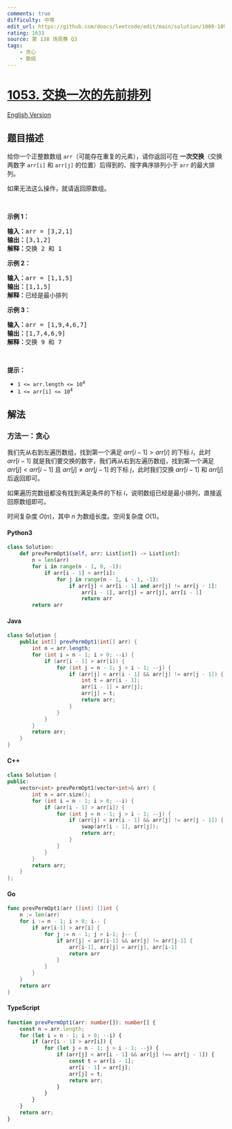 ```yaml
---
comments: true
difficulty: 中等
edit_url: https://github.com/doocs/leetcode/edit/main/solution/1000-1099/1053.Previous%20Permutation%20With%20One%20Swap/README.md
rating: 1633
source: 第 138 场周赛 Q3
tags:
    - 贪心
    - 数组
---
```


<!-- problem:start -->

# [1053. 交换一次的先前排列](https://leetcode.cn/problems/previous-permutation-with-one-swap)

[English Version](/solution/1000-1099/1053.Previous%20Permutation%20With%20One%20Swap/README_EN.md)

## 题目描述

<!-- description:start -->

<p>给你一个正整数数组 <code>arr</code>（可能存在重复的元素），请你返回可在&nbsp;<strong>一次交换</strong>（交换两数字 <code>arr[i]</code> 和 <code>arr[j]</code> 的位置）后得到的、按<span data-keyword="lexicographically-smaller-string-alien">字典序</span>排列小于 <code>arr</code> 的最大排列。</p>

<p>如果无法这么操作，就请返回原数组。</p>

<p>&nbsp;</p>

<p><strong>示例 1：</strong></p>

<pre>
<strong>输入：</strong>arr = [3,2,1]
<strong>输出：</strong>[3,1,2]
<strong>解释：</strong>交换 2 和 1
</pre>

<p><strong>示例 2：</strong></p>

<pre>
<strong>输入：</strong>arr = [1,1,5]
<strong>输出：</strong>[1,1,5]
<strong>解释：</strong>已经是最小排列
</pre>

<p><strong>示例 3：</strong></p>

<pre>
<strong>输入：</strong>arr = [1,9,4,6,7]
<strong>输出：</strong>[1,7,4,6,9]
<strong>解释：</strong>交换 9 和 7
</pre>

<p>&nbsp;</p>

<p><strong>提示：</strong></p>

<ul>
	<li><code>1 &lt;= arr.length &lt;= 10<sup>4</sup></code></li>
	<li><code>1 &lt;= arr[i] &lt;= 10<sup>4</sup></code></li>
</ul>

<!-- description:end -->

## 解法

<!-- solution:start -->

### 方法一：贪心

我们先从右到左遍历数组，找到第一个满足 $arr[i - 1] \gt arr[i]$ 的下标 $i$，此时 $arr[i - 1]$ 就是我们要交换的数字，我们再从右到左遍历数组，找到第一个满足 $arr[j] \lt arr[i - 1]$ 且 $arr[j] \neq arr[j - 1]$ 的下标 $j$，此时我们交换 $arr[i - 1]$ 和 $arr[j]$ 后返回即可。

如果遍历完数组都没有找到满足条件的下标 $i$，说明数组已经是最小排列，直接返回原数组即可。

时间复杂度 $O(n)$，其中 $n$ 为数组长度。空间复杂度 $O(1)$。

<!-- tabs:start -->

#### Python3

```python
class Solution:
    def prevPermOpt1(self, arr: List[int]) -> List[int]:
        n = len(arr)
        for i in range(n - 1, 0, -1):
            if arr[i - 1] > arr[i]:
                for j in range(n - 1, i - 1, -1):
                    if arr[j] < arr[i - 1] and arr[j] != arr[j - 1]:
                        arr[i - 1], arr[j] = arr[j], arr[i - 1]
                        return arr
        return arr
```

#### Java

```java
class Solution {
    public int[] prevPermOpt1(int[] arr) {
        int n = arr.length;
        for (int i = n - 1; i > 0; --i) {
            if (arr[i - 1] > arr[i]) {
                for (int j = n - 1; j > i - 1; --j) {
                    if (arr[j] < arr[i - 1] && arr[j] != arr[j - 1]) {
                        int t = arr[i - 1];
                        arr[i - 1] = arr[j];
                        arr[j] = t;
                        return arr;
                    }
                }
            }
        }
        return arr;
    }
}
```

#### C++

```cpp
class Solution {
public:
    vector<int> prevPermOpt1(vector<int>& arr) {
        int n = arr.size();
        for (int i = n - 1; i > 0; --i) {
            if (arr[i - 1] > arr[i]) {
                for (int j = n - 1; j > i - 1; --j) {
                    if (arr[j] < arr[i - 1] && arr[j] != arr[j - 1]) {
                        swap(arr[i - 1], arr[j]);
                        return arr;
                    }
                }
            }
        }
        return arr;
    }
};
```

#### Go

```go
func prevPermOpt1(arr []int) []int {
	n := len(arr)
	for i := n - 1; i > 0; i-- {
		if arr[i-1] > arr[i] {
			for j := n - 1; j > i-1; j-- {
				if arr[j] < arr[i-1] && arr[j] != arr[j-1] {
					arr[i-1], arr[j] = arr[j], arr[i-1]
					return arr
				}
			}
		}
	}
	return arr
}
```

#### TypeScript

```ts
function prevPermOpt1(arr: number[]): number[] {
    const n = arr.length;
    for (let i = n - 1; i > 0; --i) {
        if (arr[i - 1] > arr[i]) {
            for (let j = n - 1; j > i - 1; --j) {
                if (arr[j] < arr[i - 1] && arr[j] !== arr[j - 1]) {
                    const t = arr[i - 1];
                    arr[i - 1] = arr[j];
                    arr[j] = t;
                    return arr;
                }
            }
        }
    }
    return arr;
}
```

<!-- tabs:end -->

<!-- solution:end -->

<!-- problem:end -->
